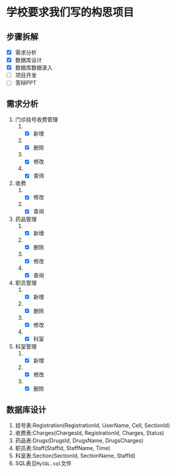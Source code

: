 # 学校要求我们写的构思项目

## 步骤拆解

- [x] 需求分析
- [x] 数据库设计
- [x] 数据库数据录入
- [ ] 项目开发
- [ ] 答辩PPT

## 需求分析

1. 门诊挂号收费管理
   1. - [x] 新增
   2. - [x] 删除
   3. - [x] 修改
   4. - [x] 查询
2. 收费
   1. - [x] 修改
   2. - [x] 查询
3. 药品管理
   1. - [x] 新增
   2. - [x] 删除
   3. - [x] 修改
   4. - [x] 查询
4. 职员管理
   1. - [x] 新增
   2. - [x] 删除
   3. - [x] 修改
   4. - [x] 科室
5. 科室管理
   1. - [x] 新增
   2. - [x] 修改
   3. - [x] 删除

## 数据库设计

1. 挂号表:Registration(RegistrationId, UserName, Cell, SectionId)
2. 收费表:Charges(ChargesId, RegistrationId, Charges, Status)
3. 药品表:Drugs(DrugsId, DrugsName, DrugsCharges)
4. 职员表:Staff(StaffId, StaffName, Time)
5. 科室表:Section(SectionId, SectionName, StaffId)
6. SQL表见`MySQL.sql`文件

